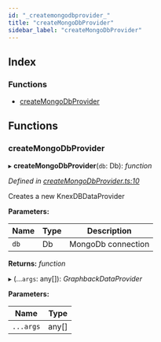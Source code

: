 ```yaml
---
id: "_createmongodbprovider_"
title: "createMongoDbProvider"
sidebar_label: "createMongoDbProvider"
---
```


## Index

### Functions

* [createMongoDbProvider](_createmongodbprovider_.md#createmongodbprovider)

## Functions

###  createMongoDbProvider

▸ **createMongoDbProvider**(`db`: Db): *function*

*Defined in [createMongoDbProvider.ts:10](https://github.com/aerogear/graphback/blob/b39280e7/packages/graphback-runtime-mongodb/src/createMongoDbProvider.ts#L10)*

Creates a new KnexDBDataProvider

**Parameters:**

Name | Type | Description |
------ | ------ | ------ |
`db` | Db | MongoDb connection  |

**Returns:** *function*

▸ (...`args`: any[]): *GraphbackDataProvider*

**Parameters:**

Name | Type |
------ | ------ |
`...args` | any[] |
